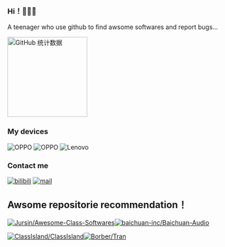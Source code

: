 
### Hi！👋👋👋
A teenager who use github to find awsome softwares and report bugs... 

<img src="https://github-readme-stats.vercel.app/api?username=Makitoid&show_icons=true&theme=tokyonight&hide_border=true&card_width=450&cache_bust=1" alt="GitHub 统计数据" height="180"/>

### My devices
![OPPO](https://img.shields.io/badge/OPPO_Reno_12_Pro-017335?style=flat&logo=oppo&logoColor=white) ![OPPO](https://img.shields.io/badge/OPPO_Pad_3_柔光版-017335?style=flat&logo=oppo&logoColor=white) ![Lenovo](https://img.shields.io/badge/Legion_R9000p_2025-ff3a2b?style=flat&logo=lenovo&logoColor=white) 
### Contact me
[![bilibili](https://img.shields.io/badge/-Makitoid-%23FB7299?style=flat&logo=bilibili)](https://space.bilibili.com/1575907920) [![mail](https://img.shields.io/badge/-makitoidyyds@gmail.com-blue?style=flat&logo=mailboxdotorg&logoColor=white)](mailto:makitoidyyds@gmail.com)

## Awsome repositorie recommendation！
[![Jursin/Awesome-Class-Softwares](https://github-readme-stats.vercel.app/api/pin/?username=Jursin&repo=Awesome-Class-Softwares&show_owner=true)](https://github.com/Jursin/Awesome-Class-Softwares)[![baichuan-inc/Baichuan-Audio](https://github-readme-stats.vercel.app/api/pin/?username=baichuan-inc&repo=Baichuan-Audio&show_owner=true)](https://github.com/baichuan-inc/Baichuan-Audio)

[![ClassIsland/ClassIsland](https://github-readme-stats.vercel.app/api/pin/?username=ClassIsland&repo=ClassIsland&show_owner=false)](https://github.com/ClassIsland/ClassIsland)[![Borber/Tran](https://github-readme-stats.vercel.app/api/pin/?username=Borber&repo=Tran&show_owner=true)](https://github.com/Borber/Tran)

